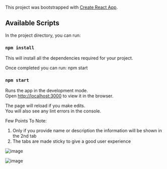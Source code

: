 This project was bootstrapped with [Create React App](https://github.com/facebook/create-react-app).

## Available Scripts

In the project directory, you can run:

### `npm install`

This will install all the dependencies required for your project.

Once completed you can run: npm start


### `npm start`

Runs the app in the development mode.<br />
Open [http://localhost:3000](http://localhost:3000) to view it in the browser.

The page will reload if you make edits.<br />
You will also see any lint errors in the console.


Few Points To Note:

1) Only if you provide name or description the information will be shown in the 2nd tab
2) The tabs are made sticky to give a good user experience

![image](https://user-images.githubusercontent.com/11676394/75199873-44d2f200-578a-11ea-9c5c-17f5216b1640.png)

![image](https://user-images.githubusercontent.com/11676394/75199743-e443b500-5789-11ea-8e56-60d9479138d8.png)

